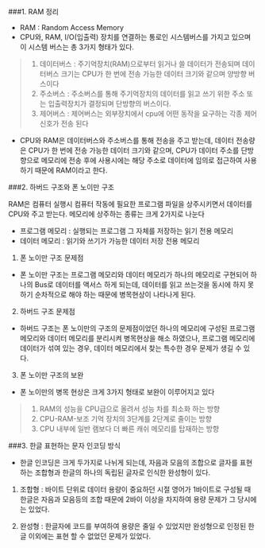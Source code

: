 ###1. RAM 정리

* RAM : Random Access Memory
*  CPU와, RAM, I/O(입출력) 장치를 연결하는 통로인 시스템버스를 가지고 있으며 이 시스템 버스는 총 3가지 형태가 있다.

>	1. 데이터버스 : 주기억장치(RAM)으로부터 읽거나 쓸 데이터가 전송되며  데이터버스 크기는 CPU가 한 번에 전송 가능한 데이터 크기와 같으며 양방향 버스이다
>	2. 주소버스 : 주소버스를 통해 주기억장치의 데이터를 읽고 쓰기 위한 주소 또는 입출력장치가 결정되며 단방향의 버스이다.
>	3. 제어버스 : 제어버스는 외부장치에서 cpu에 어떤 동작을 요구하는 각종  제어 신호가 전송 된다

* CPU와 RAM은 데이터버스와 주소버스를 통해 전송을 주고 받는데, 데이터 전송량은 CPU가 한 번에 전송 가능한 데이터 크기와 같으며, CPU가 데이터 주소를 단방향으로 메모리에 전송 후에 사용시에는 해당 주소로 데이터에 임의로 접근하여 사용하기 때문에 RAM이라고 한다. 


###2. 하버드 구조와 폰 노이만 구조

RAM은 컴퓨터 실행시 컴퓨터 작동에 필요한 프로그램 파일을 상주시키면서 데이터를 CPU와 주고 받는다. 메모리에 상주하는 종류는 크게 2가지로 나눈다

* 프로그램 메모리 : 실행되는 프로그램 그 자체를 저장하는 읽기 전용 메모리
* 데이터 메모리 : 읽기와 쓰기가 가능한 데이터 저장 전용 메모리

1) 폰 노이만 구조 문제점

* 폰 노이만 구조는 프로그램 메모리와 데이터 메모리가 하나의 메모리로 구현되어 하나의 Bus로 데이터를 액서스 하게 되는데, 데이터를 읽고 쓰는것을 동시에 하지 못하기 순차적으로 해야 하는 때문에 병목현상이 나타나게 된다.

2) 하버드 구조 문제점

* 하버드 구조는 폰 노이만의 구조의 문제점이었던 하나의 메모리에 구성된 프로그램 메모리와 데이터 메모리를 분리시켜 병목현상을 해소 하였으나, 프로그램 메모리에 데이터가 섞여 있는 경우, 데이터 메모리에서 찾는 특수한 경우 문제가 생길 수 있다. 

3) 폰 노이만 구조의 보완

* 폰 노이만의 병목 현상은 크게 3가지 형태로 보완이 이루어지고 있다

>	1. RAM의 성능을 CPU급으로 올려서 성능 차를 최소화 하는 방향
>	2. CPU-RAM-보조 기억 장치의 3단계를 2단계로 줄이는 방향
>	3. CPU 내부에 일반 램보다 더 빠른 캐쉬 메모리를 탑재하는 방향

###3. 한글 표현하는 문자 인코딩 방식

* 한글 인코딩은 크게 두가지로 나뉘게 되는데, 자음과 모음의 조합으로 글자를 표현하는 조합형과 한글의 하나의 독립된 글자로 인식한 완성형이 있다. 

1. 조합형 : 바이트 단위로 데이터 용량이 중요하던 시절 영어가 1바이트로 구성될 때 한글은 자음과 모음등의 조합 때문에 2바이 이상을 차지하여 용량 문제가 그 당시에는 있었다.

2. 완성형 : 한글자에 코드를 부여하여 용량은 줄일 수 있었지만 완성형으로 인정된 한글 이외에는 표현 할 수 없었던 문제가 있었다.

